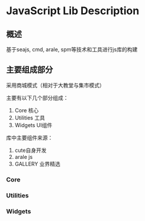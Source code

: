 # JavaScript Lib Description

## 概述
基于seajs, cmd, arale, spm等技术和工具进行js库的构建

## 主要组成部分
采用商城模式（相对于大教堂与集市模式）

主要有以下几个部分组成：

1. Core 核心
1. Utilities 工具
1. Widgets  UI组件

库中主要组件来源：

1. cute自身开发
1. arale js
1. GALLERY 业界精选

### Core

### Utilities

### Widgets

